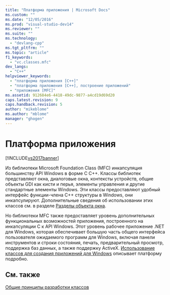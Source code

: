 ```yaml
---
title: "Платформа приложения | Microsoft Docs"
ms.custom: ""
ms.date: "12/05/2016"
ms.prod: "visual-studio-dev14"
ms.reviewer: ""
ms.suite: ""
ms.technology: 
  - "devlang-cpp"
ms.tgt_pltfrm: ""
ms.topic: "article"
f1_keywords: 
  - "vc.classes.mfc"
dev_langs: 
  - "C++"
helpviewer_keywords: 
  - "платформа приложения [C++]"
  - "платформа приложения [C++], построение приложений"
  - "приложения [MFC]"
ms.assetid: 912684e6-4418-49dc-9877-a4cd19d69d20
caps.latest.revision: 9
caps.handback.revision: 5
author: "mikeblome"
ms.author: "mblome"
manager: "ghogen"
---
```

# Платформа приложения
[!INCLUDE[vs2017banner](../assembler/inline/includes/vs2017banner.md)]

Из библиотеки Microsoft Foundation Class \(MFC\) инкапсуляция большинству API Windows в форме C C\+\+.  Классы библиотек представляют окна, диалоговые окна, контексты устройств, общие объекты GDI как кисти и перья, элементы управления и другие стандартные элементы Windows.  Эти классы предоставляют удобный интерфейс функции\-члена C\+\+ структуры в Windows, они инкапсулируют.  Дополнительные сведения об использовании этих классов см. в разделе [Разделы объекта окна](../mfc/window-objects.md).  
  
 Но библиотеки MFC также предоставляет уровень дополнительных функциональных возможностей приложения, построенного на инкапсуляции C к API Windows.  Этот уровень рабочее приложение .NET для Windows, которая обеспечивает большую часть общего интерфейса пользователя ожидаемого программ для Windows, включая панели инструментов и строки состояния, печать, предварительный просмотр, поддержка баз данных, а также поддержку ActiveX.  [Использование классов для создания приложений для Windows](../Topic/Using%20the%20Classes%20to%20Write%20Applications%20for%20Windows.md) описывает платформу подробно.  
  
## См. также  
 [Общие принципы разработки классов](../mfc/general-class-design-philosophy.md)